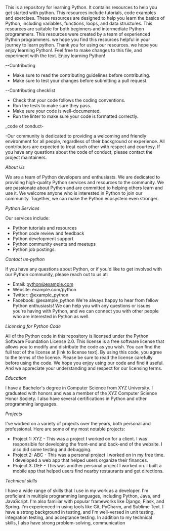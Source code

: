 This is a repository for learning Python.
It contains resources to help you get started with python.
This resources include tutorials, code examples and exercises.
These resources are designed to help you learn the basics of Python, including variables, functions, loops, and data structures.
This resources are suitable for both beginners and intermediate Python programmers.
This resources were created by a team of experienced Python programmers.
we hope you find this resources helpful in your journey to learn python.
Thank you for using our resources. we hope you enjoy learning Python!.
Feel free to make changes to this file, and experiment with the text. 
Enjoy learning Python!

--Contributing
- Make sure to read the contributing guidelines before contributing.
- Make sure to test your changes before submitting a pull request.

--Contributing checklist
- Check that your code follows the coding conventions.
- Run the tests to make sure they pass.
- Make sure your code is well-documented.
- Run the linter to make sure your code is formatted correctly.

_code of conduct-

-Our community is dedicated to providing a welcoming and friendly environment for all people, regardless of their background or experience. All contributors are expected to treat each other with respect and courtesy. If you have any questions about the code of conduct, please contact the project maintainers.

_About Us_

We are a team of Python developers and enthusiasts. We are dedicated to providing high-quality Python services and resources to the community. We are passionate about Python and are committed to helping others learn and use it. We welcome anyone who is interested in Python to join our community. Together, we can make the Python ecosystem even stronger.

_Python Services_

Our services include:
- Python tutorials and resources
- Python code review and feedback
- Python development support
- Python community events and meetups
- Python job postings.

_Contact us-python_

 If you have any questions about Python, or if you'd like to get involved with our Python community, please reach out to us at:
- Email: python@example.com
- Website: example.com/python
- Twitter: @example_python
- Facebook: @example_python
We're always happy to hear from fellow Python enthusiasts! We can help you with any questions or issues you're having with Python, and we can connect you with other people who are interested in Python as well.

_Licensing for Python Code_

 All of the Python code in this repository is licensed under the Python Software Foundation License 2.0. This license is a free software license that allows you to modify and distribute the code as you wish. You can find the full text of the license at [link to license text]. By using this code, you agree to the terms of the license. Please be sure to read the license carefully before using the code.
We hope you enjoy using our code and find it useful. And we appreciate your understanding and respect for our licensing terms.

_Education_

 I have a Bachelor's degree in Computer Science from XYZ University. I graduated with honors and was a member of the XYZ Computer Science Honor Society. I also have several certifications in Python and other programming languages.

_Projects_

 I've worked on a variety of projects over the years, both personal and professional. Here are some of my most notable projects:
- Project 1: XYZ - This was a project I worked on for a client. I was responsible for developing the front-end and back-end of the website. I also did some testing and debugging.
- Project 2: ABC - This was a personal project I worked on in my free time. I developed a web app that helped users organize their finances.
- Project 3: DEF - This was another personal project I worked on. I built a mobile app that helped users find nearby restaurants and get directions.

_Technical skills_

 I have a wide range of skills that I use in my work as a developer. I'm proficient in multiple programming languages, including Python, Java, and JavaScript. I'm also familiar with popular frameworks like Django, Flask, and Spring. I'm experienced in using tools like Git, PyCharm, and Sublime Text. I have a strong background in testing, and I'm well-versed in unit testing, integration testing, and acceptance testing. In addition to my technical skills, I also have strong problem-solving, communication

